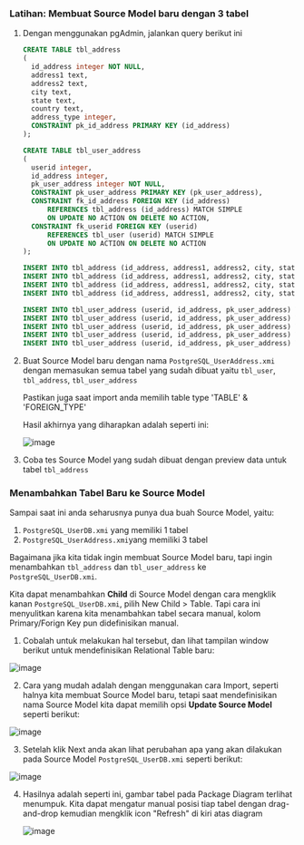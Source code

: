 ### Latihan: Membuat Source Model baru dengan 3 tabel

1. Dengan menggunakan pgAdmin, jalankan query berikut ini

    ```sql
    CREATE TABLE tbl_address
    (
      id_address integer NOT NULL,
      address1 text,
      address2 text,
      city text,
      state text,
      country text,
      address_type integer,
      CONSTRAINT pk_id_address PRIMARY KEY (id_address)
    );
    
    CREATE TABLE tbl_user_address
    (
      userid integer,
      id_address integer,
      pk_user_address integer NOT NULL,
      CONSTRAINT pk_user_address PRIMARY KEY (pk_user_address),
      CONSTRAINT fk_id_address FOREIGN KEY (id_address)
          REFERENCES tbl_address (id_address) MATCH SIMPLE
          ON UPDATE NO ACTION ON DELETE NO ACTION,
      CONSTRAINT fk_userid FOREIGN KEY (userid)
          REFERENCES tbl_user (userid) MATCH SIMPLE
          ON UPDATE NO ACTION ON DELETE NO ACTION
    );
    
    INSERT INTO tbl_address (id_address, address1, address2, city, state, country, address_type) VALUES (1, 'Jl. Sudirman', 'KAV 10', 'Jakarta', 'DKI Jakarta', 'Indonesia', 1);
    INSERT INTO tbl_address (id_address, address1, address2, city, state, country, address_type) VALUES (2, 'Jl. Dudidam', 'Blok E3/10', 'Depok ', 'Jawa Barat', 'Indonesia', 2);
    INSERT INTO tbl_address (id_address, address1, address2, city, state, country, address_type) VALUES (3, 'Jl. Kurawa', 'Perumahan Berlian no.1', 'Bandung', 'Jawa Barat ', 'Indonesia', 1);
    INSERT INTO tbl_address (id_address, address1, address2, city, state, country, address_type) VALUES (4, 'Jl. Tuwaga', 'No.6', 'Surabaya', 'Jawa Timur ', 'Indonesia', 1);
    
    INSERT INTO tbl_user_address (userid, id_address, pk_user_address) VALUES (1, 1, 1);
    INSERT INTO tbl_user_address (userid, id_address, pk_user_address) VALUES (1, 2, 2);
    INSERT INTO tbl_user_address (userid, id_address, pk_user_address) VALUES (2, 3, 3);
    INSERT INTO tbl_user_address (userid, id_address, pk_user_address) VALUES (3, 4, 4);
    INSERT INTO tbl_user_address (userid, id_address, pk_user_address) VALUES (4, 1, 5);
    ```

2.  Buat Source Model baru dengan nama `PostgreSQL_UserAddress.xmi` dengan memasukan semua tabel yang sudah dibuat yaitu `tbl_user`, `tbl_address`, `tbl_user_address`
   
    Pastikan juga saat import anda memilih table type 'TABLE' & 'FOREIGN_TYPE'
   
    Hasil akhirnya yang diharapkan adalah seperti ini:
   
    ![image](https://cloud.githubusercontent.com/assets/3068071/8076623/89e0a3f6-0f78-11e5-82b0-6d3e9b088962.png)

3.  Coba tes Source Model yang sudah dibuat dengan preview data untuk tabel `tbl_address`

### Menambahkan Tabel Baru ke Source Model

Sampai saat ini anda seharusnya punya dua buah Source Model, yaitu:

1. `PostgreSQL_UserDB.xmi` yang memiliki 1 tabel
2. `PostgreSQL_UserAddress.xmi`yang memiliki 3 tabel
    
Bagaimana jika kita tidak ingin membuat Source Model baru, tapi ingin menambahkan `tbl_address` dan `tbl_user_address` ke `PostgreSQL_UserDB.xmi`.

Kita dapat menambahkan __Child__ di Source Model dengan cara mengklik kanan `PostgreSQL_UserDB.xmi`, pilih New Child > Table. Tapi cara ini menyulitkan karena kita menambahkan tabel secara manual, kolom Primary/Forign Key pun didefinisikan manual.

1.  Cobalah untuk melakukan hal tersebut, dan lihat tampilan window berikut untuk mendefinisikan Relational Table baru:

   ![image](https://cloud.githubusercontent.com/assets/3068071/8077033/507dbb54-0f7c-11e5-8ce3-00c1f8555d51.png)


2.  Cara yang mudah adalah dengan menggunakan cara Import, seperti halnya kita membuat Source Model baru, tetapi saat mendefinisikan nama Source Model kita dapat memilih opsi __Update Source Model__ seperti berikut:

   ![image](https://cloud.githubusercontent.com/assets/3068071/8076784/517fa136-0f7a-11e5-9e7b-fed4a05c912b.png)

3.  Setelah klik Next anda akan lihat perubahan apa yang akan dilakukan pada Source Model `PostgreSQL_UserDB.xmi` seperti berikut:

   ![image](https://cloud.githubusercontent.com/assets/3068071/8076813/7b8b4994-0f7a-11e5-930a-eb427820ef25.png)

4. Hasilnya adalah seperti ini, gambar tabel pada Package Diagram terlihat menumpuk. Kita dapat mengatur manual posisi tiap tabel dengan drag-and-drop kemudian mengklik icon "Refresh" di kiri atas diagram
   
   ![image](https://cloud.githubusercontent.com/assets/3068071/8077137/51d4a7b4-0f7d-11e5-82d8-63aee9c962d0.png)
  
